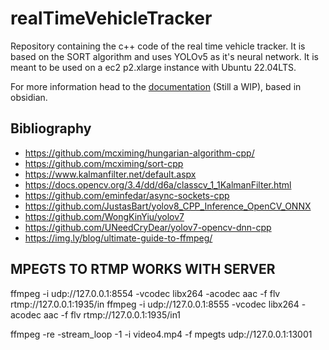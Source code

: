 # realTimeVehicleTracker

Repository containing the c++ code of the real time vehicle tracker. It is based on the SORT algorithm and uses YOLOv5 as it's neural network. It is meant to be used on a ec2 p2.xlarge instance with Ubuntu 22.04LTS.

For more information head to the [documentation](https://gitlab.dlr.de/saiz_da/documentation) (Still a WIP), based in obsidian.

## Bibliography

- https://github.com/mcximing/hungarian-algorithm-cpp/
- https://github.com/mcximing/sort-cpp
- https://www.kalmanfilter.net/default.aspx
- https://docs.opencv.org/3.4/dd/d6a/classcv_1_1KalmanFilter.html
- https://github.com/eminfedar/async-sockets-cpp
- https://github.com/JustasBart/yolov8_CPP_Inference_OpenCV_ONNX
- https://github.com/WongKinYiu/yolov7
- https://github.com/UNeedCryDear/yolov7-opencv-dnn-cpp
- https://img.ly/blog/ultimate-guide-to-ffmpeg/

## MPEGTS TO RTMP WORKS WITH SERVER
ffmpeg -i udp://127.0.0.1:8554 -vcodec libx264 -acodec aac -f flv rtmp://127.0.0.1:1935/in
ffmpeg -i udp://127.0.0.1:8555 -vcodec libx264 -acodec aac -f flv rtmp://127.0.0.1:1935/in1

ffmpeg -re -stream_loop -1 -i video4.mp4 -f mpegts udp://127.0.0.1:13001